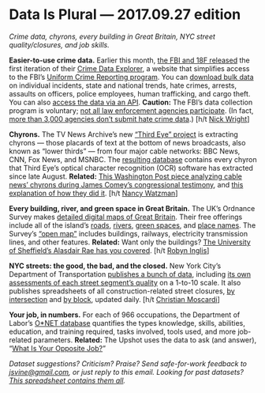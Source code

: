 Data Is Plural — 2017.09.27 edition
===================================

*Crime data, chyrons, every building in Great Britain, NYC street quality/closures, and job skills.*


__Easier-to-use crime data.__ Earlier this month, [the FBI and 18F released](https://18f.gsa.gov/2017/09/07/opening-the-nations-crime-data/) the first iteration of their [Crime Data Explorer](https://crime-data-explorer.fr.cloud.gov/), a website that simplifies access to the FBI’s [Uniform Crime Reporting program](https://ucr.fbi.gov/ucr-program-data-collections). You can [download bulk data](https://crime-data-explorer.fr.cloud.gov/downloads-and-docs) on individual incidents, state and national trends, hate crimes, arrests, assaults on officers, police employees, human trafficking, and cargo theft. You can also [access the data via an API](https://crime-data-explorer.fr.cloud.gov/api). __Caution:__ The FBI’s data collection program is voluntary; [not all law enforcement agencies participate](https://ucr.fbi.gov/nibrs/2015/tables/data-tables). (In fact, [more than 3,000 agencies don’t submit hate crime data](https://www.propublica.org/article/hate-crimes-are-up-but-the-government-isnt-keeping-good-track-of-them).) [h/t [Nick Wright](http://nikolaswright.com/)]


__Chyrons.__ The TV News Archive’s new [“Third Eye” project](http://blog.archive.org/2017/09/21/tv-news-chyron-data/) is extracting chyrons — those placards of text at the bottom of news broadcasts, also known as “lower thirds” — from four major cable networks: BBC News, CNN, Fox News, and MSNBC. The [resulting database](https://archive.org/services/third-eye.php) contains every chyron that Third Eye’s optical character recognition (OCR) software has extracted since late August. __Related:__ [This Washington Post piece analyzing cable news’ chyrons during James Comey’s congressional testimony](https://www.washingtonpost.com/graphics/2017/politics/comey-hearing-chyrons/), and [this explanation of how they did it](https://source.opennews.org/articles/how-we-tracked-cable-news-chyrons/). [h/t [Nancy Watzman](https://twitter.com/nwatzman)]


__Every building, river, and green space in Great Britain.__ The UK’s Ordnance Survey makes [detailed digital maps of Great Britain](https://www.ordnancesurvey.co.uk/business-and-government/products/opendata-products.html). Their free offerings include all of the island’s [roads](https://www.ordnancesurvey.co.uk/business-and-government/products/os-open-roads.html), [rivers](https://www.ordnancesurvey.co.uk/business-and-government/products/os-open-rivers.html), [green spaces](https://www.ordnancesurvey.co.uk/business-and-government/products/os-open-greenspace.html), and [place names](https://www.ordnancesurvey.co.uk/business-and-government/products/os-open-names.html). The Survey’s [“open map”](https://www.ordnancesurvey.co.uk/business-and-government/products/os-open-map-local.html) includes buildings, railways, electricity transmission lines, and other features. __Related:__ Want only the buildings? [The University of Sheffield’s Alasdair Rae has you covered](http://www.statsmapsnpix.com/2017/09/buildings-of-great-britain.html). [h/t [Robyn Inglis](https://twitter.com/rhinglis/status/910794000516427776)]


__NYC streets: the good, the bad, and the closed.__ New York City’s Department of Transportation [publishes a bunch of data](http://www.nyc.gov/html/dot/html/about/datafeeds.shtml), including [its own assessments of each street segment’s quality](https://data.cityofnewyork.us/Transportation/Street-Pavement-Rating/2cav-chmn) on a 1-to-10 scale. It also publishes spreadsheets of all construction-related street closures, [by intersection](https://data.cityofnewyork.us/Transportation/Street-Closures-due-to-construction-activities-by-/478a-yykk) and [by block](https://data.cityofnewyork.us/Transportation/Street-Closures-due-to-construction-activities-by-/i6b5-j7bu), updated daily. [h/t [Christian Moscardi](https://twitter.com/c_moscardi)]


__Your job, in numbers.__ For each of 966 occupations, the Department of Labor’s [O\*NET database](https://www.onetcenter.org/database.html?p=3) quantifies the types knowledge, skills, abilities, education, and training required, tasks involved, tools used, and more job-related parameters. __Related:__ The Upshot uses the data to ask (and answer), “[What Is Your Opposite Job?](https://www.nytimes.com/interactive/2017/08/08/upshot/what-is-your-opposite-job.html)”


*Dataset suggestions? Criticism? Praise? Send safe-for-work feedback to <jsvine@gmail.com>, or just reply to this email. Looking for past datasets? [This spreadsheet contains them all](https://docs.google.com/spreadsheets/d/1wZhPLMCHKJvwOkP4juclhjFgqIY8fQFMemwKL2c64vk).*